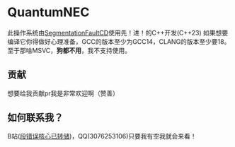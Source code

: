 # QuantumNEC
此操作系统由[SegmentationFaultCD](https://github.com/SegmentationFaultCD)使用先！进！的C++开发(C++23)
如果想要编译它你得做好心理准备，GCC的版本至少为GCC14，CLANG的版本至少要18。
至于那啥MSVC，__狗都不用__，我不支持使用。

## 贡献
想要给我贡献pr我是非常欢迎啊（赞善）

## 如何联系我？
B站([段错误核心已转储](https://space.bilibili.com/1226480503))，QQ(3076253106)只要我有空我就会来看！
